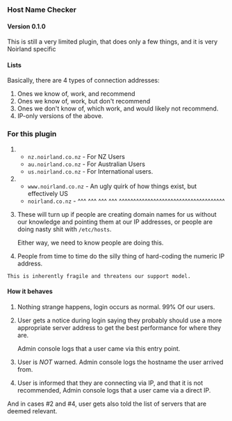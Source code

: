 ### Host Name Checker

#### Version 0.1.0

This is still a very limited plugin, that does only a few things,
     and it is very Noirland specific

#### Lists

Basically, there are 4 types of connection addresses:

  1. Ones we know of, work, and recommend
  2. Ones we know of, work, but don't recommend
  3. Ones we don't know of, which work, and would likely not recommend.
  4. IP-only versions of the above.

### For this plugin


  1.  - `nz.noirland.co.nz` - For NZ Users
      - `au.noirland.co.nz` - For Australian Users
      - `us.noirland.co.nz` - For International users.

  2.  - `www.noirland.co.nz` - An ugly quirk of how things exist, but effectively US
      - `noirland.co.nz`     - ^^^ ^^^ ^^^ ^^^ ^^^^^^^^^^^^^^^^^^^^^^^^^^^^^^^^^^^^^

  3. These will turn up if people are creating domain names for us without our knowledge
      and pointing them at our IP addresses, or people are doing nasty shit with `/etc/hosts`.

      Either way, we need to know people are doing this.

  4. People from time to time do the silly thing of hard-coding the numeric IP address. 
  
    This is inherently fragile and threatens our support model.


#### How it behaves

  1. Nothing strange happens, login occurs as normal. 99% Of our users.

  2. User gets a notice during login saying they probably should use a more appropriate
      server address to get the best performance for where they are.

      Admin console logs that a user came via this entry point.

  3. User is *NOT* warned. Admin console logs the hostname the user arrived from.

  4. User is informed that they are connecting via IP, and that it is not recommended,
    Admin console logs that a user came via a direct IP.


And in cases #2 and #4, user gets also told the list of servers that are deemed relevant.

